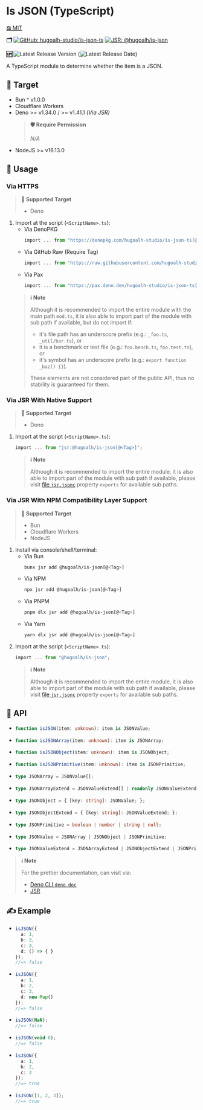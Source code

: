 # Is JSON (TypeScript)

[**⚖️** MIT](./LICENSE.md)

**🗂️**
[![GitHub: hugoalh-studio/is-json-ts](https://img.shields.io/badge/hugoalh--studio/is--json--ts-181717?logo=github&logoColor=ffffff&style=flat "GitHub: hugoalh-studio/is-json-ts")](https://github.com/hugoalh-studio/is-json-ts)
[![JSR: @hugoalh/is-json](https://img.shields.io/badge/JSR-@hugoalh/is--json-F7DF1E?labelColor=F7DF1E&logoColor=000000&style=flat "JSR: @hugoalh/is-json")](https://jsr.io/@hugoalh/is-json)

**🆙** ![Latest Release Version](https://img.shields.io/github/release/hugoalh-studio/is-json-ts?sort=semver&color=2187C0&label=&style=flat "Latest Release Version") (![Latest Release Date](https://img.shields.io/github/release-date/hugoalh-studio/is-json-ts?color=2187C0&label=&style=flat "Latest Release Date"))

A TypeScript module to determine whether the item is a JSON.

## 🎯 Target

- Bun ^ v1.0.0
- Cloudflare Workers
- Deno >= v1.34.0 / >= v1.41.1 *(Via JSR)*
  > **🛡️ Require Permission**
  >
  > *N/A*
- NodeJS >= v16.13.0

## 🔰 Usage

### Via HTTPS

> **🎯 Supported Target**
>
> - Deno

1. Import at the script (`<ScriptName>.ts`):
    - Via DenoPKG
      ```ts
      import ... from "https://denopkg.com/hugoalh-studio/is-json-ts[@<Tag>]/mod.ts";
      ```
    - Via GitHub Raw (Require Tag)
      ```ts
      import ... from "https://raw.githubusercontent.com/hugoalh-studio/is-json-ts/<Tag>/mod.ts";
      ```
    - Via Pax
      ```ts
      import ... from "https://pax.deno.dev/hugoalh-studio/is-json-ts[@<Tag>]/mod.ts";
      ```
    > **ℹ️ Note**
    >
    > Although it is recommended to import the entire module with the main path `mod.ts`, it is also able to import part of the module with sub path if available, but do not import if:
    >
    > - it's file path has an underscore prefix (e.g.: `_foo.ts`, `_util/bar.ts`), or
    > - it is a benchmark or test file (e.g.: `foo.bench.ts`, `foo.test.ts`), or
    > - it's symbol has an underscore prefix (e.g.: `export function _baz() {}`).
    >
    > These elements are not considered part of the public API, thus no stability is guaranteed for them.

### Via JSR With Native Support

> **🎯 Supported Target**
>
> - Deno

1. Import at the script (`<ScriptName>.ts`):
    ```ts
    import ... from "jsr:@hugoalh/is-json[@<Tag>]";
    ```
    > **ℹ️ Note**
    >
    > Although it is recommended to import the entire module, it is also able to import part of the module with sub path if available, please visit [file `jsr.jsonc`](./jsr.jsonc) property `exports` for available sub paths.

### Via JSR With NPM Compatibility Layer Support

> **🎯 Supported Target**
>
> - Bun
> - Cloudflare Workers
> - NodeJS

1. Install via console/shell/terminal:
    - Via Bun
      ```sh
      bunx jsr add @hugoalh/is-json[@<Tag>]
      ```
    - Via NPM
      ```sh
      npx jsr add @hugoalh/is-json[@<Tag>]
      ```
    - Via PNPM
      ```sh
      pnpm dlx jsr add @hugoalh/is-json[@<Tag>]
      ```
    - Via Yarn
      ```sh
      yarn dlx jsr add @hugoalh/is-json[@<Tag>]
      ```
2. Import at the script (`<ScriptName>.ts`):
    ```ts
    import ... from "@hugoalh/is-json";
    ```
    > **ℹ️ Note**
    >
    > Although it is recommended to import the entire module, it is also able to import part of the module with sub path if available, please visit [file `jsr.jsonc`](./jsr.jsonc) property `exports` for available sub paths.

## 🧩 API

- ```ts
  function isJSON(item: unknown): item is JSONValue;
  ```
- ```ts
  function isJSONArray(item: unknown): item is JSONArray;
  ```
- ```ts
  function isJSONObject(item: unknown): item is JSONObject;
  ```
- ```ts
  function isJSONPrimitive(item: unknown): item is JSONPrimitive;
  ```
- ```ts
  type JSONArray = JSONValue[];
  ```
- ```ts
  type JSONArrayExtend = JSONValueExtend[] | readonly JSONValueExtend[];
  ```
- ```ts
  type JSONObject = { [key: string]: JSONValue; };
  ```
- ```ts
  type JSONObjectExtend = { [key: string]: JSONValueExtend; };
  ```
- ```ts
  type JSONPrimitive = boolean | number | string | null;
  ```
- ```ts
  type JSONValue = JSONArray | JSONObject | JSONPrimitive;
  ```
- ```ts
  type JSONValueExtend = JSONArrayExtend | JSONObjectExtend | JSONPrimitive | undefined;
  ```

> **ℹ️ Note**
>
> For the prettier documentation, can visit via:
>
> - [Deno CLI `deno doc`](https://deno.land/manual/tools/documentation_generator)
> - [JSR](https://jsr.io/@hugoalh/is-json)

## ✍️ Example

- ```ts
  isJSON({
    a: 1,
    b: 2,
    c: 3,
    d: () => { }
  });
  //=> false
  ```
- ```ts
  isJSON({
    a: 1,
    b: 2,
    c: 3,
    d: new Map()
  });
  //=> false
  ```
- ```ts
  isJSON(NaN);
  //=> false
  ```
- ```ts
  isJSON(void 0);
  //=> false
  ```
- ```ts
  isJSON({
    a: 1,
    b: 2,
    c: 3
  });
  //=> true
  ```
- ```ts
  isJSON([1, 2, 3]);
  //=> true
  ```
